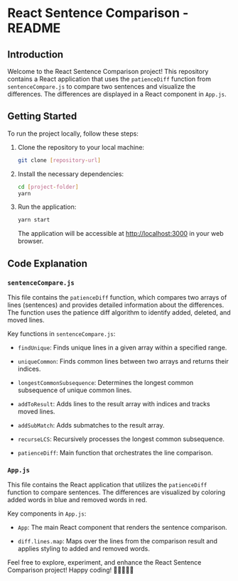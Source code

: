 # React Sentence Comparison - README

## Introduction

Welcome to the React Sentence Comparison project! This repository contains a React application that uses the `patienceDiff` function from `sentenceCompare.js` to compare two sentences and visualize the differences. The differences are displayed in a React component in `App.js`.

## Getting Started

To run the project locally, follow these steps:

1. Clone the repository to your local machine:

   ```bash
   git clone [repository-url]
   ```

2. Install the necessary dependencies:

   ```bash
   cd [project-folder]
   yarn
   ```

3. Run the application:

   ```bash
   yarn start
   ```

   The application will be accessible at [http://localhost:3000](http://localhost:3000) in your web browser.

## Code Explanation

### `sentenceCompare.js`

This file contains the `patienceDiff` function, which compares two arrays of lines (sentences) and provides detailed information about the differences. The function uses the patience diff algorithm to identify added, deleted, and moved lines.

Key functions in `sentenceCompare.js`:

- `findUnique`: Finds unique lines in a given array within a specified range.

- `uniqueCommon`: Finds common lines between two arrays and returns their indices.

- `longestCommonSubsequence`: Determines the longest common subsequence of unique common lines.

- `addToResult`: Adds lines to the result array with indices and tracks moved lines.

- `addSubMatch`: Adds submatches to the result array.

- `recurseLCS`: Recursively processes the longest common subsequence.

- `patienceDiff`: Main function that orchestrates the line comparison.

### `App.js`

This file contains the React application that utilizes the `patienceDiff` function to compare sentences. The differences are visualized by coloring added words in blue and removed words in red.

Key components in `App.js`:

- `App`: The main React component that renders the sentence comparison.

- `diff.lines.map`: Maps over the lines from the comparison result and applies styling to added and removed words.

Feel free to explore, experiment, and enhance the React Sentence Comparison project! Happy coding! 🚀👩‍💻👨‍💻